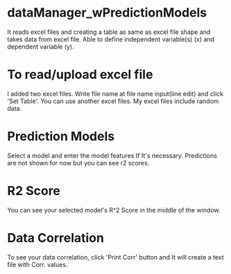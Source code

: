 # dataManager_wPredictionModels
It reads excel files and creating a table as same as excel file shape and takes data from excel file. Able to define independent variable(s) (x) and dependent variable (y).

# To read/upload excel file
I added two excel files. Write file name at file name input(line edit) and click 'Set Table'.
You can use another excel files. My excel files include random data.

# Prediction Models
Select a model and enter the model features If It's necessary. Predictions are not shown for now but you can see r2 scores.

# R2 Score
You can see your selected model's R^2 Score in the middle of the window.

# Data Correlation
To see your data correlation, click 'Print Corr' button and It will create a text file with Corr. values.
